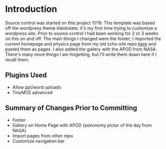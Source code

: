 # Introduction #
Source control was started on this project 11/19. This template was based off the wordpress theme blankslate; it's my first time trying to customize a wordpress site. Prior to source control I had been working for 2 or 3 weeks on this on and off. The main things I changed were the footer; I imported the current homepage and physics page from my old schs-site repo [here](http://code.google.com/p/schs-site) and pasted them as pages. I also added the gallery with the APOD from NASA. There's many more things I am forgetting, but I'll write them down here if I recall them.

## Plugins Used ##
  * Allow ppt/word uploads
  * TinyMCE advanced

## Summary of Changes Prior to Committing ##
  * Footer
  * Gallery on Home Page with APOD (astronomy pictur of the day from NASA)
  * Import pages from other repo
  * Customize navigation bar
